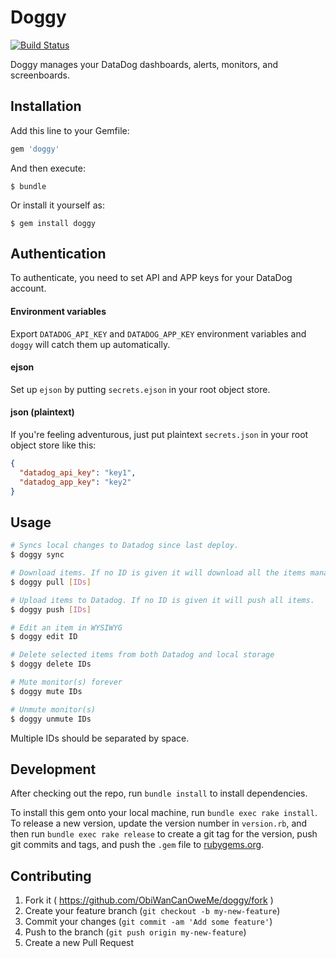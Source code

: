 # Doggy

[![Build Status](https://travis-ci.org/Shopify/doggy.svg?branch=master)](https://travis-ci.org/Shopify/doggy)

Doggy manages your DataDog dashboards, alerts, monitors, and screenboards.

## Installation

Add this line to your Gemfile:

```ruby
gem 'doggy'
```

And then execute:

    $ bundle

Or install it yourself as:

    $ gem install doggy

## Authentication

To authenticate, you need to set API and APP keys for your DataDog account.

#### Environment variables

Export `DATADOG_API_KEY` and `DATADOG_APP_KEY` environment variables and `doggy` will catch them up automatically.

#### ejson

Set up `ejson` by putting `secrets.ejson` in your root object store.

#### json (plaintext)

If you're feeling adventurous, just put plaintext `secrets.json` in your root object store like this:

```json
{
  "datadog_api_key": "key1",
  "datadog_app_key": "key2"
}
```

## Usage

```bash
# Syncs local changes to Datadog since last deploy.
$ doggy sync

# Download items. If no ID is given it will download all the items managed by dog.
$ doggy pull [IDs]

# Upload items to Datadog. If no ID is given it will push all items.
$ doggy push [IDs]

# Edit an item in WYSIWYG
$ doggy edit ID

# Delete selected items from both Datadog and local storage
$ doggy delete IDs

# Mute monitor(s) forever
$ doggy mute IDs

# Unmute monitor(s)
$ doggy unmute IDs
```
Multiple IDs should be separated by space.

## Development

After checking out the repo, run `bundle install` to install dependencies.

To install this gem onto your local machine, run `bundle exec rake install`. To release a new version, update the version number in `version.rb`, and then run `bundle exec rake release` to create a git tag for the version, push git commits and tags, and push the `.gem` file to [rubygems.org](https://rubygems.org).

## Contributing

1. Fork it ( https://github.com/ObiWanCanOweMe/doggy/fork )
2. Create your feature branch (`git checkout -b my-new-feature`)
3. Commit your changes (`git commit -am 'Add some feature'`)
4. Push to the branch (`git push origin my-new-feature`)
5. Create a new Pull Request
